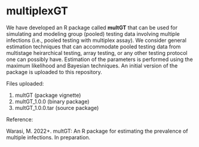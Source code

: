 # multiplexGT

We have developed an R package called **multGT** that can be used for simulating and modeling group (pooled) testing data involving multiple infections (i.e., pooled testing with multiplex assay). We consider general estimation techniques that can accommodate pooled testing data from multistage heirarchical testing, array testing, or any other testing protocol one can possibly have. Estimation of the parameters is performed using the maximum likelihood and Bayesian techniques. An initial version of the package is uploaded to this repository.

Files uploaded:
1.	multGT (package vignette)
2.	multGT_1.0.0 (binary package)
3.	multGT_1.0.0.tar (source package)


Reference:

Warasi, M. 2022+. multGT: An R package for estimating the prevalence of multiple infections. In preparation.


